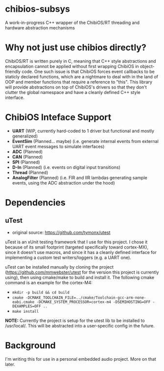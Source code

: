 # chibios-subsys
A work-in-progress C++ wrapper of the ChibiOS/RT threading and hardware abstraction mechanisms

# Why not just use chibios directly?
ChibiOS/RT is written purely in C, meaning that C++ style abstractions and encapsulation cannot be applied without first wrapping ChibiOS in object-friendly code. One such issue is that ChibiOS forces event callbacks to be staticly declared functions, which are a nightmare to deal with in the land of OOP and member functions that require a reference to "this". This library will provide abstractions on top of ChibiOS's drivers so that they don't clutter the global namespace and have a cleanly defined C++ style interface.

# ChibiOS Inteface Support
- **UART** (WIP, currently hard-coded to 1 driver but functional and mostly generalized)
- **EventSim** (Planned... maybe) (i.e. generate internal events from external UART event messages to simulate interfaces)
- **ADC** (Planned)
- **CAN** (Planned)
- **SPI** (Planned)
- **D-In** (Planned) (i.e. events on digital input transitions)
- **Thread** (Planned)
- **AnalogFilter** (Planned) (i.e. FIR and IIR lambdas generating sample events, using the ADC abstraction under the hood)

# Dependencies
## uTest
 - original source: https://github.com/tymonx/utest

uTest is an xUnit testing framework that I use for this project. I chose it because of its small footprint (targeted specifically toward cortex-MX), since it doesn't use macros, and since it has a cleanly defined interface for implementing a custom test writers/loggers (e.g. a UART one).

uTest can be installed manually by cloning the project (https://github.com/mmwebster/utest for the version this project is currently using), then using cmake/make to build and install it. The following cmake command is an example for the cortex-M4:

* `mkdir -p build && cd build`
* `cmake -DCMAKE_TOOLCHAIN_FILE=../cmake/Toolchain-gcc-arm-none-eabi.cmake -DCMAKE_SYSTEM_PROCESSOR=cortex-m4 -DSEMIHOSTING=OFF -DEXAMPLES=OFF ..`
* `make install`

__NOTE:__ Currently the project is setup for the utest lib to be installed to /usr/local/. This will be abstracted into a user-specific config in the future.

# Background
I'm writing this for use in a personal embedded audio project. More on that later.
